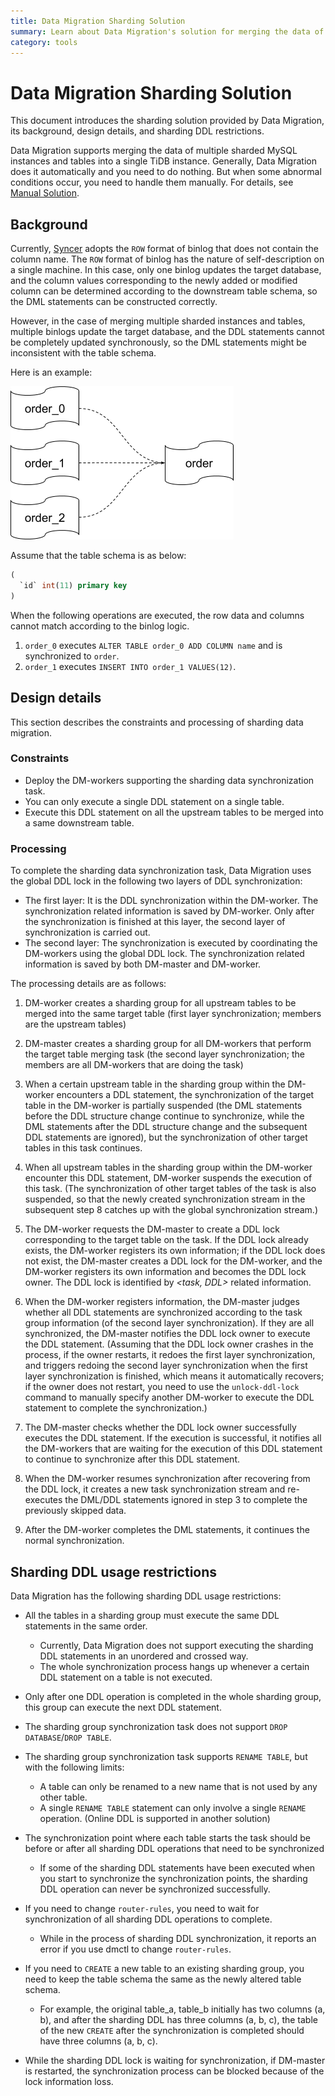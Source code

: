 ```yaml
---
title: Data Migration Sharding Solution
summary: Learn about Data Migration's solution for merging the data of sharded MySQL instances and tables into a single TiDB instance.
category: tools
---
```


# Data Migration Sharding Solution

This document introduces the sharding solution provided by Data Migration, its background, design details, and sharding DDL restrictions.

Data Migration supports merging the data of multiple sharded MySQL instances and tables into a single TiDB instance. Generally, Data Migration does it automatically and you need to do nothing. But when some abnormal conditions occur, you need to handle them manually. For details, see [Manual Solution](/tools/dm/manually-handling-sharding-ddl-locks.md).

## Background

Currently, [Syncer](/tools/syncer.md) adopts the `ROW` format of binlog that does not contain the column name. The `ROW` format of binlog has the nature of self-description on a single machine. In this case, only one binlog updates the target database, and the column values corresponding to the newly added or modified column can be determined according to the downstream table schema, so the DML statements can be constructed correctly.

However, in the case of merging multiple sharded instances and tables, multiple binlogs update the target database, and the DDL statements cannot be completely updated synchronously, so the DML statements might be inconsistent with the table schema.

Here is an example:

![img](/media/shard-merge.png)

Assume that the table schema is as below:

```sql
(
  `id` int(11) primary key
)
```

When the following operations are executed, the row data and columns cannot match according to the binlog logic.

1. `order_0` executes `ALTER TABLE order_0 ADD COLUMN name` and is synchronized to `order`.
2. `order_1` executes `INSERT INTO order_1 VALUES(12)`.

## Design details

This section describes the constraints and processing of sharding data migration.

### Constraints

- Deploy the DM-workers supporting the sharding data synchronization task.
- You can only execute a single DDL statement on a single table.
- Execute this DDL statement on all the upstream tables to be merged into a same downstream table.

### Processing

To complete the sharding data synchronization task, Data Migration uses the global DDL lock in the following two layers of DDL synchronization:

- The first layer: It is the DDL synchronization within the DM-worker. The synchronization related information is saved by DM-worker. Only after the synchronization is finished at this layer, the second layer of synchronization is carried out.
- The second layer: The synchronization is executed by coordinating the DM-workers using the global DDL lock. The synchronization related information is saved by both DM-master and DM-worker.

The processing details are as follows:

1. DM-worker creates a sharding group for all upstream tables to be merged into the same target table (first layer synchronization; members are the upstream tables)

2. DM-master creates a sharding group for all DM-workers that perform the target table merging task (the second layer synchronization; the members are all DM-workers that are doing the task)

3. When a certain upstream table in the sharding group within the DM-worker encounters a DDL statement, the synchronization of the target table in the DM-worker is partially suspended (the DML statements before the DDL structure change continue to synchronize, while the DML statements after the DDL structure change and the subsequent DDL statements are ignored), but the synchronization of other target tables in this task continues.

4. When all upstream tables in the sharding group within the DM-worker encounter this DDL statement, DM-worker suspends the execution of this task. (The synchronization of other target tables of the task is also suspended, so that the newly created synchronization stream in the subsequent step 8 catches up with the global synchronization stream.)

5. The DM-worker requests the DM-master to create a DDL lock corresponding to the target table on the task. If the DDL lock already exists, the DM-worker registers its own information; if the DDL lock does not exist, the DM-master creates a DDL lock for the DM-worker, and the DM-worker registers its own information and becomes the DDL lock owner. The DDL lock is identified by _<task, DDL>_ related information.

6. When the DM-worker registers information, the DM-master judges whether all DDL statements are synchronized according to the task group information (of the second layer synchronization). If they are all synchronized, the DM-master notifies the DDL lock owner to execute the DDL statement. (Assuming that the DDL lock owner crashes in the process, if the owner restarts, it redoes the first layer synchronization, and triggers redoing the second layer synchronization when the first layer synchronization is finished, which means it automatically recovers; if the owner does not restart, you need to use the `unlock-ddl-lock` command to manually specify another DM-worker to execute the DDL statement to complete the synchronization.)

7. The DM-master checks whether the DDL lock owner successfully executes the DDL statement. If the execution is successful, it notifies all the DM-workers that are waiting for the execution of this DDL statement to continue to synchronize after this DDL statement.

8. When the DM-worker resumes synchronization after recovering from the DDL lock, it creates a new task synchronization stream and re-executes the DML/DDL statements ignored in step 3 to complete the previously skipped data.

9. After the DM-worker completes the DML statements, it continues the normal synchronization.

## Sharding DDL usage restrictions

Data Migration has the following sharding DDL usage restrictions:

- All the tables in a sharding group must execute the same DDL statements in the same order.

   - Currently, Data Migration does not support executing the sharding DDL statements in an unordered and crossed way.
   - The whole synchronization process hangs up whenever a certain DDL statement on a table is not executed.

- Only after one DDL operation is completed in the whole sharding group, this group can execute the next DDL statement.

- The sharding group synchronization task does not support `DROP DATABASE`/`DROP TABLE`.

- The sharding group synchronization task supports `RENAME TABLE`, but with the following limits:

   - A table can only be renamed to a new name that is not used by any other table.
   - A single `RENAME TABLE` statement can only involve a single `RENAME` operation. (Online DDL is supported in another solution)

- The synchronization point where each table starts the task should be before or after all sharding DDL operations that need to be synchronized
    
    - If some of the sharding DDL statements have been executed when you start to synchronize the synchronization points, the sharding DDL operation can never be synchronized successfully.

- If you need to change `router-rules`, you need to wait for synchronization of all sharding DDL operations to complete.

    - While in the process of sharding DDL synchronization, it reports an error if you use dmctl to change `router-rules`.

- If you need to `CREATE` a new table to an existing sharding group, you need to keep the table schema the same as the newly altered table schema.

    - For example, the original table_a, table_b initially has two columns (a, b), and after the sharding DDL has three columns (a, b, c), the table of the new `CREATE` after the synchronization is completed should have three columns (a, b, c).

- While the sharding DDL lock is waiting for synchronization, if DM-master is restarted, the synchronization process can be blocked because of the lock information loss.